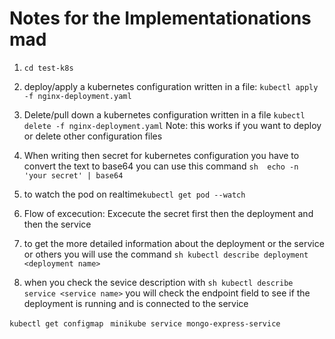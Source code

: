 # Notes for the Implementationations mad

1. ``` cd test-k8s ```
2. deploy/apply a kubernetes configuration written in a file: ``` kubectl apply -f nginx-deployment.yaml ```
3. Delete/pull down  a kubernetes configuration written in a file ``` kubectl delete -f nginx-deployment.yaml ```
Note: this works if you want to deploy or delete other configuration files
4. When writing then secret for kubernetes configuration you have to convert the text to base64 you can use this command ```sh  echo -n 'your secret' | base64 ```

5. to watch the pod on realtime``` kubectl get pod --watch ```

6. Flow of excecution: Excecute the secret first then the deployment and then the service
7. to get the more detailed information about the deployment or the service or others you will use the command ```sh kubectl describe deployment <deployment name>```
8. when you check the sevice description with ```sh kubectl describe service <service name>``` you will check the endpoint field to see if the deployment is running and is connected to the service

```kubectl get configmap```
```  minikube service mongo-express-service ```
